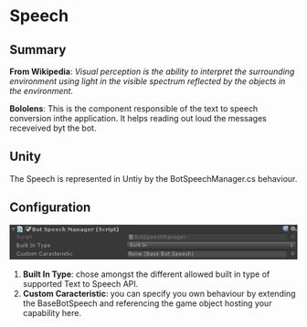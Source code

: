 Speech
======

## Summary
**From Wikipedia**: *Visual perception is the ability to interpret the surrounding environment using light in the visible spectrum reflected by the objects in the environment.*

**Bololens**: This is the component responsible of the text to speech conversion inthe application. It helps reading out loud the messages receveived byt the bot.

## Unity
The Speech is represented in Untiy by the BotSpeechManager.cs behaviour.

## Configuration
![Configuration](Pictures/Speech.png)

1. **Built In Type**: chose amongst the different allowed built in type of supported Text to Speech API.
2. **Custom Caracteristic**: you can specify you own behaviour by extending the BaseBotSpeech and referencing the game object hosting your capability here.